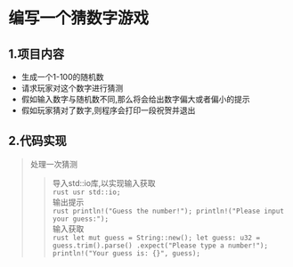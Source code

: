 # 编写一个猜数字游戏  
## 1.项目内容   
* 生成一个1-100的随机数<br>
* 请求玩家对这个数字进行猜测<br>
* 假如输入数字与随机数不同,那么将会给出数字偏大或者偏小的提示<br>
* 假如玩家猜对了数字,则程序会打印一段祝贺并退出<br>

## 2.代码实现 
>处理一次猜测<br>
>>导入std::io库,以实现输入获取<br>
    ```rust
    usr std::io;
    ```  
>>输出提示<br>
    ```rust
    println!("Guess the number!");
    println!("Please input your guess:");
    ```  
>>输入获取<br>
    ```rust
    let mut guess = String::new();
    let guess: u32 = guess.trim().parse()
        .expect("Please type a number!");
    println!("Your guess is: {}", guess);
    ```  
